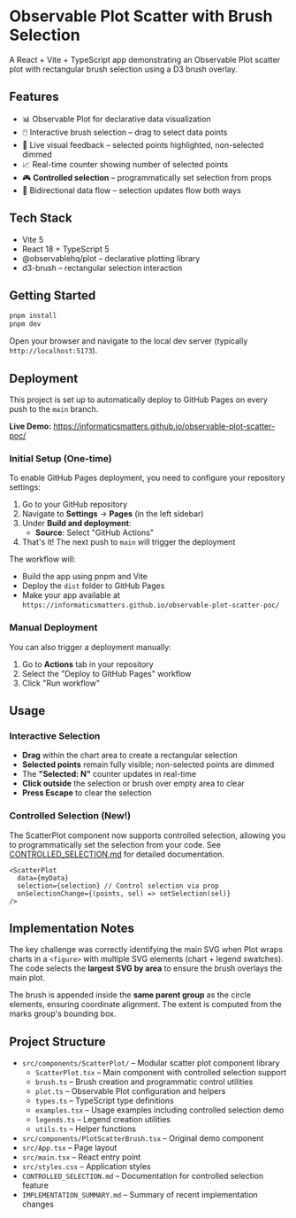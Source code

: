 # Observable Plot Scatter with Brush Selection

A React + Vite + TypeScript app demonstrating an Observable Plot scatter plot with rectangular brush selection using a D3 brush overlay.

## Features

- 📊 Observable Plot for declarative data visualization
- 🖱️ Interactive brush selection – drag to select data points
- 🎨 Live visual feedback – selected points highlighted, non-selected dimmed
- 📈 Real-time counter showing number of selected points
- 🎮 **Controlled selection** – programmatically set selection from props
- 🔄 Bidirectional data flow – selection updates flow both ways

## Tech Stack

- Vite 5
- React 18 + TypeScript 5
- @observablehq/plot – declarative plotting library
- d3-brush – rectangular selection interaction

## Getting Started

```sh
pnpm install
pnpm dev
```

Open your browser and navigate to the local dev server (typically `http://localhost:5173`).

## Deployment

This project is set up to automatically deploy to GitHub Pages on every push to the `main` branch.

**Live Demo:** https://informaticsmatters.github.io/observable-plot-scatter-poc/

### Initial Setup (One-time)

To enable GitHub Pages deployment, you need to configure your repository settings:

1. Go to your GitHub repository
2. Navigate to **Settings** → **Pages** (in the left sidebar)
3. Under **Build and deployment**:
   - **Source**: Select "GitHub Actions"
4. That's it! The next push to `main` will trigger the deployment

The workflow will:

- Build the app using pnpm and Vite
- Deploy the `dist` folder to GitHub Pages
- Make your app available at `https://informaticsmatters.github.io/observable-plot-scatter-poc/`

### Manual Deployment

You can also trigger a deployment manually:

1. Go to **Actions** tab in your repository
2. Select the "Deploy to GitHub Pages" workflow
3. Click "Run workflow"

## Usage

### Interactive Selection

- **Drag** within the chart area to create a rectangular selection
- **Selected points** remain fully visible; non-selected points are dimmed
- The **"Selected: N"** counter updates in real-time
- **Click outside** the selection or brush over empty area to clear
- **Press Escape** to clear the selection

### Controlled Selection (New!)

The ScatterPlot component now supports controlled selection, allowing you to programmatically set the selection from your code. See [CONTROLLED_SELECTION.md](./CONTROLLED_SELECTION.md) for detailed documentation.

```tsx
<ScatterPlot
  data={myData}
  selection={selection} // Control selection via prop
  onSelectionChange={(points, sel) => setSelection(sel)}
/>
```

## Implementation Notes

The key challenge was correctly identifying the main SVG when Plot wraps charts in a `<figure>` with multiple SVG elements (chart + legend swatches). The code selects the **largest SVG by area** to ensure the brush overlays the main plot.

The brush is appended inside the **same parent group** as the circle elements, ensuring coordinate alignment. The extent is computed from the marks group's bounding box.

## Project Structure

- `src/components/ScatterPlot/` – Modular scatter plot component library
  - `ScatterPlot.tsx` – Main component with controlled selection support
  - `brush.ts` – Brush creation and programmatic control utilities
  - `plot.ts` – Observable Plot configuration and helpers
  - `types.ts` – TypeScript type definitions
  - `examples.tsx` – Usage examples including controlled selection demo
  - `legends.ts` – Legend creation utilities
  - `utils.ts` – Helper functions
- `src/components/PlotScatterBrush.tsx` – Original demo component
- `src/App.tsx` – Page layout
- `src/main.tsx` – React entry point
- `src/styles.css` – Application styles
- `CONTROLLED_SELECTION.md` – Documentation for controlled selection feature
- `IMPLEMENTATION_SUMMARY.md` – Summary of recent implementation changes
